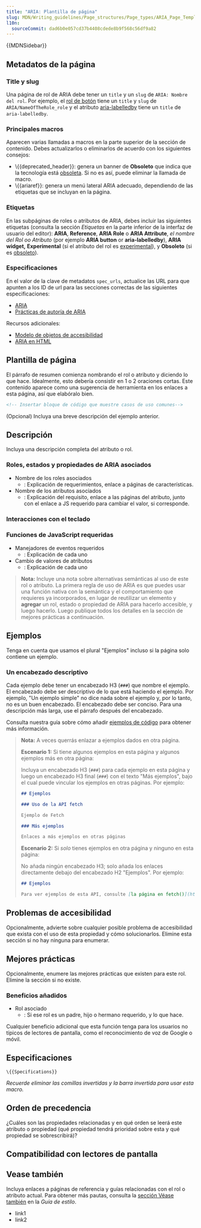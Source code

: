 ```yaml
---
title: "ARIA: Plantilla de página"
slug: MDN/Writing_guidelines/Page_structures/Page_types/ARIA_Page_Template
l10n:
  sourceCommit: dad6b0e057cd37b4408cdede8b9f568c56df9a82
---
```


{{MDNSidebar}}

## Metadatos de la página

### Title y slug

Una página de rol de ARIA debe tener un `title` y un `slug` de `ARIA: Nombre del rol`. Por ejemplo, el [rol de botón](/es/docs/Web/Accessibility/ARIA/Roles/button_role) tiene un `title` y `slug` de `ARIA/NameOfTheRole_role` y el atributo [aria-labelledby](/es/docs/Web/Accessibility/ARIA/Attributes/aria-labelledby) tiene un `title` de `aria-labelledby`.

### Principales macros

Aparecen varias llamadas a macros en la parte superior de la sección de contenido. Debes actualizarlos o eliminarlos de acuerdo con los siguientes consejos:

- \\{{deprecated_header}}: genera un banner de **Obsoleto** que indica que la tecnología está [obsoleta](/es/docs/MDN/Writing_guidelines/Experimental_deprecated_obsolete#deprecated). Si no es así, puede eliminar la llamada de macro.
- \\{{ariaref}}: genera un menú lateral ARIA adecuado, dependiendo de las etiquetas que se incluyan en la página.

### Etiquetas

En las subpáginas de roles o atributos de ARIA, debes incluir las siguientes etiquetas (consulta la sección _Etiquetas_ en la parte inferior de la interfaz de usuario del editor): **ARIA**, **Reference**, **ARIA Role** o **ARIA Attribute**, _el nombre del Rol oo Atributo_ (por ejemplo **ARIA button** or **aria-labelledby**), **ARIA widget,** **Experimental** (si el atributo del rol es [experimental](/es/docs/MDN/Writing_guidelines/Experimental_deprecated_obsolete#experimental)), y **Obsoleto** (si es [obsoleto](/es/docs/MDN/Writing_guidelines/Experimental_deprecated_obsolete#deprecated)).

### Especificaciones

En el valor de la clave de metadatos `spec_urls`, actualice las URL para que apunten a los ID de url para las secciones correctas de las siguientes especificaciones:

- [ARIA](https://w3c.github.io/aria/)
- [Prácticas de autoría de ARIA](https://w3c.github.io/aria-practices/)

Recursos adicionales:

- [Modelo de objetos de accesibilidad](https://wicg.github.io/aom/spec/)
- [ARIA en HTML](https://w3c.github.io/html-aria/)

## Plantilla de página

El párrafo de resumen comienza nombrando el rol o atributo y diciendo lo que hace. Idealmente, esto debería consistir en 1 o 2 oraciones cortas. Este contenido aparece como una sugerencia de herramienta en los enlaces a esta página, así que elabóralo bien.

```html
<!-- Insertar bloque de código que muestre casos de uso comunes-->
```

(Opcional) Incluya una breve descripción del ejemplo anterior.

## Descripción

Incluya una descripción completa del atributo o rol.

### Roles, estados y propiedades de ARIA asociados

- Nombre de los roles asociados
  - : Explicación de requerimientos, enlace a páginas de características.
- Nombre de los atributos asociados
  - : Explicación del requisito, enlace a las páginas del atributo, junto con el enlace a JS requerido para cambiar el valor, si corresponde.

### Interacciones con el teclado

### Funciones de JavaScript requeridas

- Manejadores de eventos requeridos
  - : Explicación de cada uno
- Cambio de valores de atributos
  - : Explicación de cada uno

> **Nota:** Incluye una nota sobre alternativas semánticas al uso de este rol o atributo. La primera regla de uso de ARIA es que puedes usar una función nativa con la semántica y el comportamiento que requieres ya incorporados, en lugar de reutilizar un elemento y **agregar** un rol, estado o propiedad de ARIA para hacerlo accesible, y luego hacerlo. Luego publique todos los detalles en la sección de mejores prácticas a continuación.

## Ejemplos

Tenga en cuenta que usamos el plural "Ejemplos" incluso si la página solo contiene un ejemplo.

### Un encabezado descriptivo

Cada ejemplo debe tener un encabezado H3 (`###`) que nombre el ejemplo. El encabezado debe ser descriptivo de lo que está haciendo el ejemplo. Por ejemplo, "Un ejemplo simple" no dice nada sobre el ejemplo y, por lo tanto, no es un buen encabezado. El encabezado debe ser conciso. Para una descripción más larga, use el párrafo después del encabezado.

Consulta nuestra guía sobre cómo añadir [ejemplos de código](/es/docs/MDN/Writing_guidelines/Page_structures/Code_examples) para obtener más información.

> **Nota:** A veces querrás enlazar a ejemplos dados en otra página.
>
> **Escenario 1:** Si tiene algunos ejemplos en esta página y algunos ejemplos más en otra página:
>
> Incluya un encabezado H3 (`###`) para cada ejemplo en esta página y luego un encabezado H3 final (`###`) con el texto "Más ejemplos", bajo el cual puede vincular los ejemplos en otras páginas. Por ejemplo:
>
> ```md
> ## Ejemplos
>
> ### Uso de la API fetch
>
> Ejemplo de Fetch
>
> ### Más ejemplos
>
> Enlaces a más ejemplos en otras páginas
> ```
>
> **Escenario 2:** Si _solo_ tienes ejemplos en otra página y ninguno en esta página:
>
> No añada ningún encabezado H3; solo añada los enlaces directamente debajo del encabezado H2 "Ejemplos". Por ejemplo:
>
> ```md
> ## Ejemplos
>
> Para ver ejemplos de esta API, consulte [la página en fetch()](https://example.org).
> ```

## Problemas de accesibilidad

Opcionalmente, advierte sobre cualquier posible problema de accesibilidad que exista con el uso de esta propiedad y cómo solucionarlos. Elimine esta sección si no hay ninguna para enumerar.

## Mejores prácticas

Opcionalmente, enumere las mejores prácticas que existen para este rol. Elimine la sección si no existe.

### Beneficios añadidos

- Rol asociado
  - : Si ese rol es un padre, hijo o hermano requerido, y lo que hace.

Cualquier beneficio adicional que esta función tenga para los usuarios no típicos de lectores de pantalla, como el reconocimiento de voz de Google o móvil.

## Especificaciones

`\{{Specifications}}`

_Recuerde eliminar las comillas invertidas y la barra invertida para usar esta macro._

## Orden de precedencia

¿Cuáles son las propiedades relacionadas y en qué orden se leerá este atributo o propiedad (qué propiedad tendrá prioridad sobre esta y qué propiedad se sobrescribirá)?

## Compatibilidad con lectores de pantalla

## Vease también

Incluya enlaces a páginas de referencia y guías relacionadas con el rol o atributo actual. Para obtener más pautas, consulta la [sección Véase también](/es/docs/MDN/Writing_guidelines/Writing_style_guide#see_also_section) en la _Guía de estilo_.

- link1
- link2
